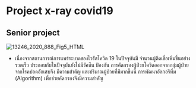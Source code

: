 # Project x-ray covid19

## Senior project

![13246_2020_888_Fig5_HTML](https://user-images.githubusercontent.com/80037547/117396888-1d96b980-af25-11eb-8a13-0e8e66fb515e.png)

- เนื่องจากสถานการณ์การแพร่ระบาดของไวรัสโควิด 19 ในปัจจุบันมี จำนวนผู้ติดเชื่อเพิ่มขึ้นอย่างรวดเร็ว ประกอบกับในปัจจุบันยังไม่มีวัคซีน ป้องกัน การคัดกรองผู้ป่วยโควิดออกจากกลุ่มผู้ป่วยจากโรคปอดอักเสบจึง มีความสำคัญ และปริมาณผู้ป่วยที่มีมากขึ้นนี้ การพัฒนาอัลกอรึทึ่ม (Algorithm) เพื่อช่วยคัดกรองจึงมีความสำคัญ
